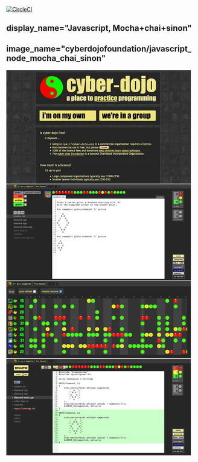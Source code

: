 [![CircleCI](https://circleci.com/gh/cyber-dojo-languages/javascript-mocha-chai-sinon.svg?style=svg)](https://circleci.com/gh/cyber-dojo-languages/javascript-mocha-chai-sinon)

## display_name="Javascript, Mocha+chai+sinon"
## image_name="cyberdojofoundation/javascript_node_mocha_chai_sinon"

![cyber-dojo.org home page](https://github.com/cyber-dojo/cyber-dojo/blob/master/shared/home_page_snapshot.png)
